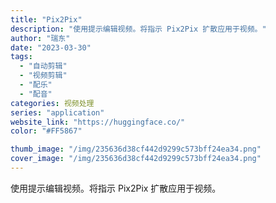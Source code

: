 ```yaml
---
title: "Pix2Pix"
description: "使用提示编辑视频。将指示 Pix2Pix 扩散应用于视频。"
author: "瑞东"
date: "2023-03-30"
tags:
  - "自动剪辑"
  - "视频剪辑"
  - "配乐"
  - "配音"
categories: 视频处理
series: "application"
website_link: "https://huggingface.co/"
color: "#FF5867"

thumb_image: "/img/235636d38cf442d9299c573bff24ea34.png"
cover_image: "/img/235636d38cf442d9299c573bff24ea34.png"
---
```


使用提示编辑视频。将指示 Pix2Pix 扩散应用于视频。